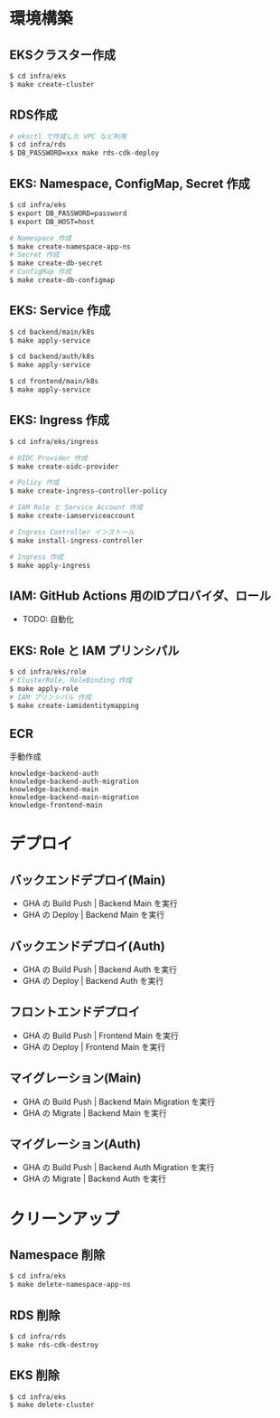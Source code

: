 # 環境構築

## EKSクラスター作成
```sh
$ cd infra/eks
$ make create-cluster
```

## RDS作成
```sh
# eksctl で作成した VPC など利用
$ cd infra/rds
$ DB_PASSWORD=xxx make rds-cdk-deploy
```

## EKS: Namespace, ConfigMap, Secret 作成
```sh
$ cd infra/eks
$ export DB_PASSWORD=password
$ export DB_HOST=host

# Namespace 作成
$ make create-namespace-app-ns
# Secret 作成
$ make create-db-secret
# ConfigMap 作成
$ make create-db-configmap
```

## EKS: Service 作成
```sh
$ cd backend/main/k8s
$ make apply-service

$ cd backend/auth/k8s
$ make apply-service

$ cd frontend/main/k8s
$ make apply-service
```

## EKS: Ingress 作成
```sh
$ cd infra/eks/ingress

# OIDC Provider 作成
$ make create-oidc-provider

# Policy 作成
$ make create-ingress-controller-policy

# IAM Role と Service Account 作成
$ make create-iamserviceaccount

# Ingress Controller インストール
$ make install-ingress-controller

# Ingress 作成
$ make apply-ingress
```

## IAM: GitHub Actions 用のIDプロバイダ、ロール

* TODO: 自動化

## EKS: Role と IAM プリンシパル
```sh
$ cd infra/eks/role
# ClusterRole, RoleBinding 作成
$ make apply-role
# IAM プリンシパル 作成
$ make create-iamidentitymapping
```

## ECR

手動作成
```
knowledge-backend-auth
knowledge-backend-auth-migration
knowledge-backend-main
knowledge-backend-main-migration
knowledge-frontend-main
```

# デプロイ

## バックエンドデプロイ(Main)
* GHA の Build Push | Backend Main を実行
* GHA の Deploy | Backend Main を実行

## バックエンドデプロイ(Auth)
* GHA の Build Push | Backend Auth を実行
* GHA の Deploy | Backend Auth を実行

## フロントエンドデプロイ
* GHA の Build Push | Frontend Main を実行
* GHA の Deploy | Frontend Main を実行

## マイグレーション(Main)
* GHA の Build Push | Backend Main Migration を実行
* GHA の Migrate | Backend Main を実行

## マイグレーション(Auth)
* GHA の Build Push | Backend Auth Migration を実行
* GHA の Migrate | Backend Auth を実行

# クリーンアップ

## Namespace 削除
```sh
$ cd infra/eks
$ make delete-namespace-app-ns
```

## RDS 削除
```sh
$ cd infra/rds
$ make rds-cdk-destroy
```

## EKS 削除
```sh
$ cd infra/eks
$ make delete-cluster
```